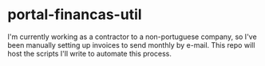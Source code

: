 # portal-financas-util

I'm currently working as a contractor to a non-portuguese company, so I've been manually setting up invoices to send monthly by e-mail. This repo will host the scripts I'll write to automate this process.
